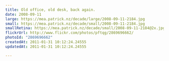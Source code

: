 ```yaml
---
title: Old office, old desk, back again.
date: 2008-09-11
large: https://mea.patrick.nz/decade/large/2008-09-11-2184.jpg
small: https://mea.patrick.nz/decade/small/2008-09-11-2184.jpg
smallRetina: https://mea.patrick.nz/decade/small/2008-09-11-2184@2x.jpg
flickrUrl: http://www.flickr.com/photos/pftqg/2869696662/
photoId: "2869696662"
createdAt: 2011-01-31 10:12:24.24555
updatedAt: 2011-01-31 10:12:24.24555

---
```


